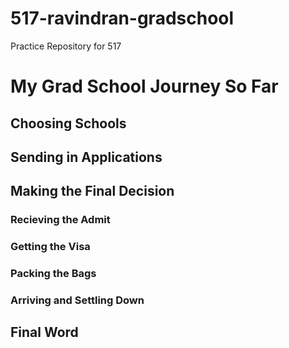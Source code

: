 # 517-ravindran-gradschool

Practice Repository for 517

# My Grad School Journey So Far


## Choosing Schools

## Sending in Applications

## Making the Final Decision 

### Recieving the Admit

### Getting the Visa

### Packing the Bags

### Arriving and Settling Down

## Final Word

